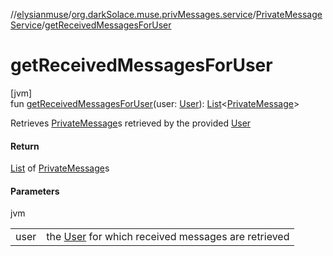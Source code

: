 //[elysianmuse](../../../index.md)/[org.darkSolace.muse.privMessages.service](../index.md)/[PrivateMessageService](index.md)/[getReceivedMessagesForUser](get-received-messages-for-user.md)

# getReceivedMessagesForUser

[jvm]\
fun [getReceivedMessagesForUser](get-received-messages-for-user.md)(user: [User](../../org.darkSolace.muse.user.model/-user/index.md)): [List](https://kotlinlang.org/api/latest/jvm/stdlib/kotlin.collections/-list/index.html)&lt;[PrivateMessage](../../org.darkSolace.muse.privMessages.model/-private-message/index.md)&gt;

Retrieves [PrivateMessage](../../org.darkSolace.muse.privMessages.model/-private-message/index.md)s retrieved by the provided [User](../../org.darkSolace.muse.user.model/-user/index.md)

#### Return

[List](https://kotlinlang.org/api/latest/jvm/stdlib/kotlin.collections/-list/index.html) of [PrivateMessage](../../org.darkSolace.muse.privMessages.model/-private-message/index.md)s

#### Parameters

jvm

| | |
|---|---|
| user | the [User](../../org.darkSolace.muse.user.model/-user/index.md) for which received messages are retrieved |
